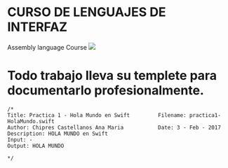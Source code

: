 # CURSO DE LENGUAJES DE INTERFAZ
Assembly language Course
![](http://tectijuana.edu.mx/wp-content/uploads/2014/11/Heading-Ing-sistemas-2048x672.png)

# Todo trabajo lleva su templete para documentarlo profesionalmente.

    /* 
    Title: Practica 1 - Hola Mundo en Swift         Filename: practica1-HolaMundo.swift
    Author: Chipres Castellanos Ana Maria           Date: 3 - Feb - 2017
    Description: HOLA MUNDO en Swift
    Input: -
    Output: HOLA MUNDO

    */
